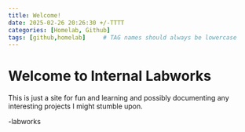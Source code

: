 ```yaml
---
title: Welcome!
date: 2025-02-26 20:26:30 +/-TTTT
categories: [Homelab, Github]
tags: [github,homelab]     # TAG names should always be lowercase
---
```


# Welcome to Internal Labworks

This is just a site for fun and learning and possibly documenting any interesting
projects I might stumble upon.

-labworks
